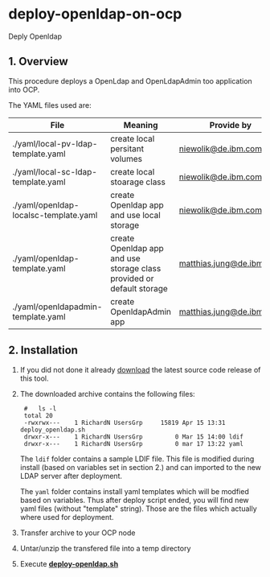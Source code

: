 # deploy-openldap-on-ocp
Deply Openldap 

## 1. Overview

This procedure deploys a OpenLdap and OpenLdapAdmin too application into OCP.

The YAML files used are:

| File | Meaning | Provide by |
| -------- | ----------- |----------|
|./yaml/local-pv-ldap-template.yaml | create local persitant volumes | niewolik@de.ibm.com |
|./yaml/local-sc-ldap-template.yaml | create local stoarage class | niewolik@de.ibm.com |
|./yaml/openldap-localsc-template.yaml  | create Openldap app and use local storage | niewolik@de.ibm.com |
|./yaml/openldap-template.yaml  | create Openldap app and use storage class provided or default storage | matthias.jung@de.ibm.com |
|./yaml/openldapadmin-template.yaml  | create OpenldapAdmin app | matthias.jung@de.ibm.com |


## 2. Installation

1. If you did not done it already [download](https://github.ibm.com/NIEWOLIK/deploy-openldap-on-ocp/releases/) the latest source code release of this tool.
1. The downloaded archive contains the following files:

        #   ls -l
        total 20
        -rwxrwx---    1 RichardN UsersGrp     15819 Apr 15 13:31 deploy_openldap.sh
        drwxr-x---    1 RichardN UsersGrp         0 Mar 15 14:00 ldif
        drwxr-x---    1 RichardN UsersGrp         0 mar 17 13:22 yaml

                                          
     The `ldif` folder contains a sample LDIF file. This file is modified during install (based on variables set in section 2.) and can imported to the new LDAP server after deployment.
     
     The `yaml` folder contains install yaml templates which will be modfied based on variables. Thus after deploy script ended, you will find new yaml files (without "template" string). Those are the files which actually where used for deployment.
     
1. Transfer archive to your OCP node
1. Untar/unzip the transfered file into a temp directory
1. Execute  [**deploy-openldap.sh**](https://github.ibm.com/NIEWOLIK/deploy-openldap-on-ocp/wiki/deploy-openldap.sh)

